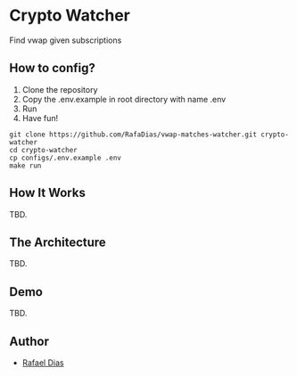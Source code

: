 # Crypto Watcher

Find vwap given subscriptions

## How to config?
1. Clone the repository
2. Copy the .env.example in root directory with name .env
3. Run
4. Have fun!


```console
git clone https://github.com/RafaDias/vwap-matches-watcher.git crypto-watcher
cd crypto-watcher
cp configs/.env.example .env
make run
```

## How It Works
TBD.

## The Architecture

TBD.

## Demo
  TBD.


## Author
- [Rafael Dias](https://www.linkedin.com/in/rafaeldiasmello/)